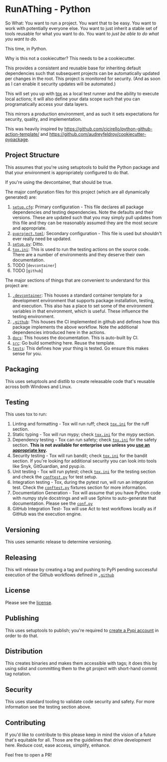 # RunAThing - Python

So What: You want to run a project. You want that to be easy. You want to work with potentially everyone else. You want to just inherit a stable set of tools reusable for what you want to do. You want to *just be able to do what you want to do*.

This time, in Python.

Why is this not a cookiecutter?  This needs to be a cookiecutter.

This provides a consistent and reusable base for inheriting default dependencies such that subsequent projects can be automatically updated per changes in the root. This project is monitored for security. (And as soon as I can enable it security updates will be automated.)

This will set you up with [tox](https://tox.wiki/en/latest/user_guide.html) as a local test runner and the ability to execute local actions; it will also define your data scope such that you can programatically access your data layers.

This mirrors a production environment, and as such it sets expectations for security, quality, and implementation.

This was heavily inspired by https://github.com/cicirello/python-github-action-template/ and https://github.com/audreyfeldroy/cookiecutter-pypackage.

## Project Structure

This assumes that you're using setuptools to build the Python package and that your environment is appropriately configured to do that.

If you're using the devcontainer, that should be true.

The major configuration files for this project (which are all dynamically generated) are:

1. [`setup.cfg`](setup.cfg): Primary configuration - This file declares all package dependencies *and* testing dependencies. Note the defaults and their versions. These are updated such that you may simply pull updates from this file and they can be reasonably assumed they are the most secure and appropriate.
2. [`pyproject.toml`](pyproject.toml): Secondary configuration - This file is used but shouldn't ever really need be updated.
3. [`setup.py`](setup.py): Ditto.
4. [`tox.ini`](tox.ini): This is used to run the testing actions on the source code. There are a number of environments and they deserve their own documentation.
5. TODO [`devcontainer`]
6. TODO [`github`]

The major sections of things that are convenient to understand for this project are:

1. [`.devcontainer`](.devcontainer/): This houses a standard container template for a development environment that supports package installation, testing, and execution. This also has a place to set some of the environment variables in that environment, which is useful. These influence the testing environment.
2. [`.github`](.github/): This houses the CI implemented in github and defines how this package implements the above workflow. Note the additional dependencies introduced here in the actions.
3. [`docs`](docs/): This houses the documentation. This is auto-built by CI.
4. [`src`](src/): Go build something here. Reuse the template.
5. [`tests`](src/): This defines how your thing is tested. Go ensure this makes sense for you.

## Packaging

This uses setuptools and distlib to create releasable code that's reusable across both Windows and Linux.

## Testing

This uses tox to run:
1. Linting and formatting - Tox will run ruff; check [`tox.ini`](tox.ini) for the ruff section.
2. Static typing - Tox will run mypy; check [`tox.ini`](tox.ini) for the mypy section.
3. Dependency testing - Tox can run safety; check [`tox.ini`](tox.ini) for the safety section. **This is not available for enterprise use unless you [use an appropriate key](https://pypi.org/project/safety/).**
3. Security testing - Tox will run bandit; check [`tox.ini`](tox.ini) for the bandit section. If you're looking for additional security you can look into tools like Snyk, GitGuardian, and pyup.io.
4. Unit testing - Tox will run pytest; check [`tox.ini`](tox.ini) for the testing section and check the [`conftest.py`](tests/conftest.py) for test setup.
5. Integration testing - Tox, during the pytest run, will run an integration test. Check the [`conftest.py`](tests/conftest.py) fixtures section for more information.
6. Documentation Generation - Tox will assume that you have Python code with numpy style docstrings and will use Sphinx to auto-generate that documentation. Please see the [`conf.py`](docs/conf.py)
7. GitHub Integration Test- Tox will use Act to test workflows locally as if GitHub was the execution engine.

## Versioning

This uses semantic release to determine versioning.

## Releasing

This will release by creating a tag and pushing to PyPi pending successful execution of the Github workflows defined in [`.github`](.github)

## License

Please see the [license](LICENSE).

## Publishing

This uses setuptools to publish; you're required to [create a Pypi account](https://pypi.org/) in order to do that.

## Distribution

This creates binaries and makes them accessible with tags; it does this by using sdist and committing them to the git project with short-hand commit tag notation.

## Security

This uses standard tooling to validate code security and safety.
For more information see the testing section above.

## Contributing

If you'd like to contribute to this please keep in mind the vision of a future that's equitable for all. Those are the guidelines that drive development here. Reduce cost, ease access, simplify, enhance.

Feel free to open a PR!
